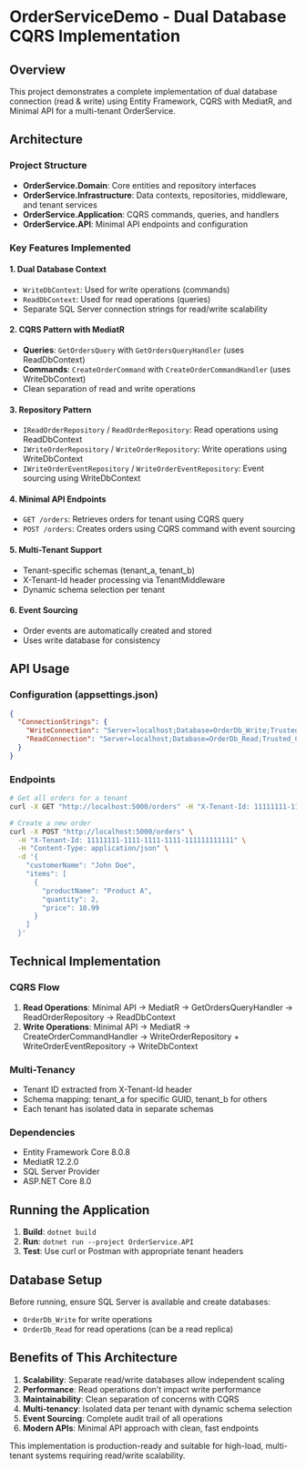# OrderServiceDemo - Dual Database CQRS Implementation

## Overview
This project demonstrates a complete implementation of dual database connection (read & write) using Entity Framework, CQRS with MediatR, and Minimal API for a multi-tenant OrderService.

## Architecture

### Project Structure
- **OrderService.Domain**: Core entities and repository interfaces
- **OrderService.Infrastructure**: Data contexts, repositories, middleware, and tenant services
- **OrderService.Application**: CQRS commands, queries, and handlers
- **OrderService.API**: Minimal API endpoints and configuration

### Key Features Implemented

#### 1. Dual Database Context
- `WriteDbContext`: Used for write operations (commands)
- `ReadDbContext`: Used for read operations (queries)
- Separate SQL Server connection strings for read/write scalability

#### 2. CQRS Pattern with MediatR
- **Queries**: `GetOrdersQuery` with `GetOrdersQueryHandler` (uses ReadDbContext)
- **Commands**: `CreateOrderCommand` with `CreateOrderCommandHandler` (uses WriteDbContext)
- Clean separation of read and write operations

#### 3. Repository Pattern
- `IReadOrderRepository` / `ReadOrderRepository`: Read operations using ReadDbContext
- `IWriteOrderRepository` / `WriteOrderRepository`: Write operations using WriteDbContext
- `IWriteOrderEventRepository` / `WriteOrderEventRepository`: Event sourcing using WriteDbContext

#### 4. Minimal API Endpoints
- `GET /orders`: Retrieves orders for tenant using CQRS query
- `POST /orders`: Creates orders using CQRS command with event sourcing

#### 5. Multi-Tenant Support
- Tenant-specific schemas (tenant_a, tenant_b)
- X-Tenant-Id header processing via TenantMiddleware
- Dynamic schema selection per tenant

#### 6. Event Sourcing
- Order events are automatically created and stored
- Uses write database for consistency

## API Usage

### Configuration (appsettings.json)
```json
{
  "ConnectionStrings": {
    "WriteConnection": "Server=localhost;Database=OrderDb_Write;Trusted_Connection=True;",
    "ReadConnection": "Server=localhost;Database=OrderDb_Read;Trusted_Connection=True;"
  }
}
```

### Endpoints
```bash
# Get all orders for a tenant
curl -X GET "http://localhost:5000/orders" -H "X-Tenant-Id: 11111111-1111-1111-1111-111111111111"

# Create a new order
curl -X POST "http://localhost:5000/orders" \
  -H "X-Tenant-Id: 11111111-1111-1111-1111-111111111111" \
  -H "Content-Type: application/json" \
  -d '{
    "customerName": "John Doe",
    "items": [
      {
        "productName": "Product A",
        "quantity": 2,
        "price": 10.99
      }
    ]
  }'
```

## Technical Implementation

### CQRS Flow
1. **Read Operations**: Minimal API → MediatR → GetOrdersQueryHandler → ReadOrderRepository → ReadDbContext
2. **Write Operations**: Minimal API → MediatR → CreateOrderCommandHandler → WriteOrderRepository + WriteOrderEventRepository → WriteDbContext

### Multi-Tenancy
- Tenant ID extracted from X-Tenant-Id header
- Schema mapping: tenant_a for specific GUID, tenant_b for others
- Each tenant has isolated data in separate schemas

### Dependencies
- Entity Framework Core 8.0.8
- MediatR 12.2.0
- SQL Server Provider
- ASP.NET Core 8.0

## Running the Application

1. **Build**: `dotnet build`
2. **Run**: `dotnet run --project OrderService.API`
3. **Test**: Use curl or Postman with appropriate tenant headers

## Database Setup
Before running, ensure SQL Server is available and create databases:
- `OrderDb_Write` for write operations
- `OrderDb_Read` for read operations (can be a read replica)

## Benefits of This Architecture

1. **Scalability**: Separate read/write databases allow independent scaling
2. **Performance**: Read operations don't impact write performance
3. **Maintainability**: Clean separation of concerns with CQRS
4. **Multi-tenancy**: Isolated data per tenant with dynamic schema selection
5. **Event Sourcing**: Complete audit trail of all operations
6. **Modern APIs**: Minimal API approach with clean, fast endpoints

This implementation is production-ready and suitable for high-load, multi-tenant systems requiring read/write scalability.
